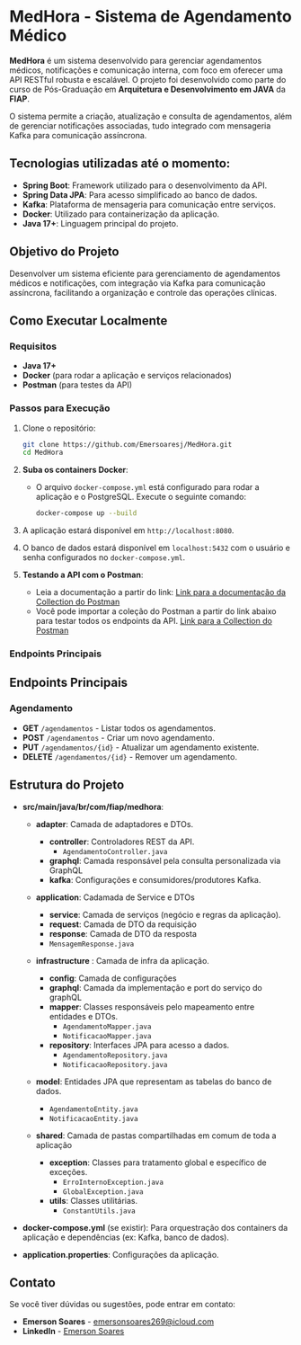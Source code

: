 # MedHora - Sistema de Agendamento Médico

**MedHora** é um sistema desenvolvido para gerenciar agendamentos médicos, notificações e comunicação interna, com foco em oferecer uma API RESTful robusta e escalável. O projeto foi desenvolvido como parte do curso de Pós-Graduação em **Arquitetura e Desenvolvimento em JAVA** da **FIAP**.

O sistema permite a criação, atualização e consulta de agendamentos, além de gerenciar notificações associadas, tudo integrado com mensageria Kafka para comunicação assíncrona.

## Tecnologias utilizadas até o momento:

- **Spring Boot**: Framework utilizado para o desenvolvimento da API.
- **Spring Data JPA**: Para acesso simplificado ao banco de dados.
- **Kafka**: Plataforma de mensageria para comunicação entre serviços.
- **Docker**: Utilizado para containerização da aplicação.
- **Java 17+**: Linguagem principal do projeto.

## Objetivo do Projeto

Desenvolver um sistema eficiente para gerenciamento de agendamentos médicos e notificações, com integração via Kafka para comunicação assíncrona, facilitando a organização e controle das operações clínicas.

## Como Executar Localmente

### Requisitos

- **Java 17+**
- **Docker** (para rodar a aplicação e serviços relacionados)
- **Postman** (para testes da API)

### Passos para Execução

1. Clone o repositório:
   ```bash
   git clone https://github.com/Emersoaresj/MedHora.git
   cd MedHora

2. **Suba os containers Docker**:
   - O arquivo `docker-compose.yml` está configurado para rodar a aplicação e o PostgreSQL. Execute o seguinte comando:
     ```bash
     docker-compose up --build
     ```

3. A aplicação estará disponível em `http://localhost:8080`.

4. O banco de dados estará disponível em `localhost:5432` com o usuário e senha configurados no `docker-compose.yml`.

5. **Testando a API com o Postman**:
   - Leia a documentação a partir do link:
[Link para a documentação da Collection do Postman](https://github.com/Emersoaresj/collections-MedHora/blob/main/README.md)
   - Você pode importar a coleção do Postman a partir do link abaixo para testar todos os endpoints da API.
[Link para a Collection do Postman](https://github.com/Emersoaresj/collections-MedHora/blob/main/MedHora.postman_collection.json)

### Endpoints Principais

## Endpoints Principais

### Agendamento
- **GET** `/agendamentos` - Listar todos os agendamentos.
- **POST** `/agendamentos` - Criar um novo agendamento.
- **PUT** `/agendamentos/{id}` - Atualizar um agendamento existente.
- **DELETE** `/agendamentos/{id}` - Remover um agendamento.

## Estrutura do Projeto

- **src/main/java/br/com/fiap/medhora**:

  - **adapter**: Camada de adaptadores e DTOs.  
    - **controller**: Controladores REST da API.  
       - `AgendamentoController.java`
    - **graphql**: Camada responsável pela consulta personalizada via GraphQL
    - **kafka**: Configurações e consumidores/produtores Kafka.
   
  - **application**:  Cadamada de Service e DTOs
     - **service**: Camada de serviços (negócio e regras da aplicação).
     - **request**: Camada de DTO da requisição
     - **response**: Camada de DTO da resposta
    - `MensagemResponse.java`

  - **infrastructure** : Camada de infra da aplicação.
     - **config**: Camada de configurações
     - **graphql**: Camada da implementação e port do serviço do graphQL
     - **mapper**: Classes responsáveis pelo mapeamento entre entidades e DTOs.  
       - `AgendamentoMapper.java`  
       - `NotificacaoMapper.java`
     - **repository**: Interfaces JPA para acesso a dados.  
       - `AgendamentoRepository.java`  
       - `NotificacaoRepository.java`

  - **model**: Entidades JPA que representam as tabelas do banco de dados.  
    - `AgendamentoEntity.java`  
    - `NotificacaoEntity.java`
  
  - **shared**: Camada de pastas compartilhadas em comum de toda a aplicação
     - **exception**: Classes para tratamento global e específico de exceções.  
       - `ErroInternoException.java`  
       -  `GlobalException.java`
     - **utils**: Classes utilitárias.  
       - `ConstantUtils.java`

- **docker-compose.yml** (se existir): Para orquestração dos containers da aplicação e dependências (ex: Kafka, banco de dados).

- **application.properties**: Configurações da aplicação.

## Contato

Se você tiver dúvidas ou sugestões, pode entrar em contato:

- **Emerson Soares** - [emersonsoares269@icloud.com](mailto:emersonsoares269@icloud.com)  
- **LinkedIn** - [Emerson Soares](https://www.linkedin.com/in/emerson-soares-9440a11b2/)
